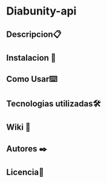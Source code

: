 # Diabunity-api

## Descripcion📋

## Instalacion 🔧

## Como Usar⌨️

## Tecnologias utilizadas🛠️

## Wiki 📖

## Autores ✒️

## Licencia📄

